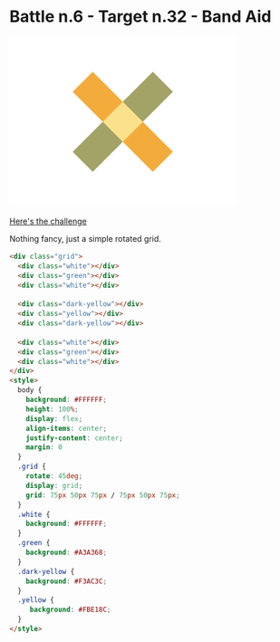 # Battle n.6 - Target n.32 - Band Aid

![challenge image](32.png)

[Here's the challenge](https://cssbattle.dev/play/32)

Nothing fancy, just a simple rotated grid.

```html
<div class="grid">
  <div class="white"></div>
  <div class="green"></div>
  <div class="white"></div>
  
  <div class="dark-yellow"></div>
  <div class="yellow"></div>
  <div class="dark-yellow"></div>
  
  <div class="white"></div>
  <div class="green"></div>
  <div class="white"></div>
</div>
<style>
  body {
    background: #FFFFFF;
    height: 100%;
    display: flex;
    align-items: center;
    justify-content: center;
    margin: 0
  }
  .grid {
    rotate: 45deg;
    display: grid;
    grid: 75px 50px 75px / 75px 50px 75px;
  }
  .white {
    background: #FFFFFF;
  }
  .green {
    background: #A3A368;
  }
  .dark-yellow {
    background: #F3AC3C;
  }
  .yellow {
     background: #FBE18C;
  }
</style>
```
